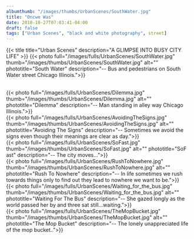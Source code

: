 ```yaml
---
albumthumb: "/images/thumbs/UrbanScenes/SouthWater.jpg"
title: "Oncwe Was"
date: 2018-10-27T07:03:41-04:00
draft: false
tags: ["Urban Scenes", "black and white photography", street]
---
```

{{< title title="Urban Scenes" description="A GLIMPSE INTO BUSY CITY LIFE" >}}
{{< photo full="/images/fulls/UrbanScenes/SouthWater.jpg" thumb="/images/thumbs/UrbanScenes/SouthWater.jpg" alt="" phototitle="South Water" description="-- Bus and pedestrians on South Water street Chicago Illinois.">}}


<br />
{{< photo full="/images/fulls/UrbanScenes/Dilemma.jpg" thumb="/images/thumbs/UrbanScenes/Dilemma.jpg" alt="" phototitle="Dilemma" description="-- Man standing in alley way Chicago Illinois.">}}


<br />
{{< photo full="/images/fulls/UrbanScenes/AvoidingTheSigns.jpg" thumb="/images/thumbs/UrbanScenes/AvoidingTheSigns.jpg" alt="" phototitle="Avoiding The Signs" description="-- Sometimes we avoid the signs even though their meanings are clear as day.">}}


<br />
{{< photo full="/images/fulls/UrbanScenes/SoFast.jpg" thumb="/images/thumbs/UrbanScenes/SoFast.jpg" alt="" phototitle="SoF ast" description="-- The city moves...">}}


<br />
{{< photo full="/images/fulls/UrbanScenes/RushToNowhere.jpg" thumb="/images/thumbs/UrbanScenes/RushToNowhere.jpg" alt="" phototitle="Rush To Nowhere" description="-- In life sometimes we rush towards things only to find out they lead to nowhere we want to be.">}}


<br />
{{< photo full="/images/fulls/UrbanScenes/Waiting_for_the_bus.jpg" thumb="/images/thumbs/UrbanScenes/Waiting_for_the_bus.jpg" alt="" phototitle="Waiting For The Bus" description="-- She gazed longly as the world passed her by and three sat still...waiting.">}}


<br />
{{< photo full="/images/fulls/UrbanScenes/TheMopBucket.jpg" thumb="/images/thumbs/UrbanScenes/TheMopBucket.jpg" alt="" phototitle="The Mop Bucket" description="-- The lonely unappreciated life of the mop bucket..">}}


